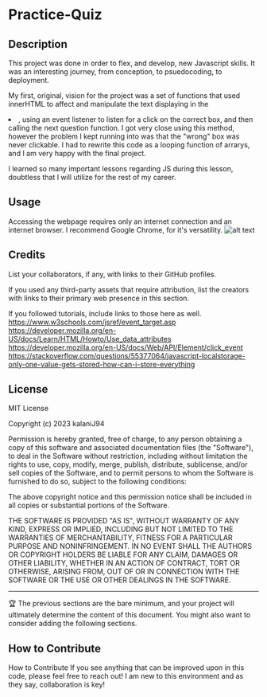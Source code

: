 # Practice-Quiz

## Description

This project was done in order to flex, and develop, new Javascript skills. It was an interesting journey, from conception, to psuedocoding, to deployment. 

My first, original, vision for the project was a set of functions that used innerHTML to affect and manipulate the text displaying in the <li>, using an event listener to listen for a click on the correct box, and then calling the next question function. I got very close using this method, however the problem I kept running into was that the "wrong" box was never clickable. I had to rewrite this code as a looping function of arrarys, and I am very happy with the final project. 

I learned so many important lessons regarding JS during this lesson, doubtless that I will utilize for the rest of my career. 

## Usage

Accessing the webpage requires only an internet connection and an internet browser. I recommend Google Chrome, for it's versatility.
![alt text](assets/images/screenshot.png)

## Credits

List your collaborators, if any, with links to their GitHub profiles.

If you used any third-party assets that require attribution, list the creators with links to their primary web presence in this section.

If you followed tutorials, include links to those here as well.
https://www.w3schools.com/jsref/event_target.asp
https://developer.mozilla.org/en-US/docs/Learn/HTML/Howto/Use_data_attributes
https://developer.mozilla.org/en-US/docs/Web/API/Element/click_event
https://stackoverflow.com/questions/55377064/javascript-localstorage-only-one-value-gets-stored-how-can-i-store-everything

## License

MIT License

Copyright (c) 2023 kalaniJ94

Permission is hereby granted, free of charge, to any person obtaining a copy
of this software and associated documentation files (the "Software"), to deal
in the Software without restriction, including without limitation the rights
to use, copy, modify, merge, publish, distribute, sublicense, and/or sell
copies of the Software, and to permit persons to whom the Software is
furnished to do so, subject to the following conditions:

The above copyright notice and this permission notice shall be included in all
copies or substantial portions of the Software.

THE SOFTWARE IS PROVIDED "AS IS", WITHOUT WARRANTY OF ANY KIND, EXPRESS OR
IMPLIED, INCLUDING BUT NOT LIMITED TO THE WARRANTIES OF MERCHANTABILITY,
FITNESS FOR A PARTICULAR PURPOSE AND NONINFRINGEMENT. IN NO EVENT SHALL THE
AUTHORS OR COPYRIGHT HOLDERS BE LIABLE FOR ANY CLAIM, DAMAGES OR OTHER
LIABILITY, WHETHER IN AN ACTION OF CONTRACT, TORT OR OTHERWISE, ARISING FROM,
OUT OF OR IN CONNECTION WITH THE SOFTWARE OR THE USE OR OTHER DEALINGS IN THE
SOFTWARE.

---

🏆 The previous sections are the bare minimum, and your project will ultimately determine the content of this document. You might also want to consider adding the following sections.


## How to Contribute

How to Contribute
If you see anything that can be improved upon in this code, please feel free to reach out! I am new to this environment and as they say, collaboration is key!